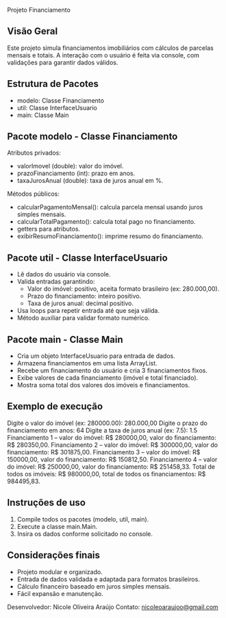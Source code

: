 
Projeto Financiamento 


Visão Geral
-----------
Este projeto simula financiamentos imobiliários com cálculos de parcelas mensais e totais.
A interação com o usuário é feita via console, com validações para garantir dados válidos.

Estrutura de Pacotes
--------------------
- modelo:
    Classe Financiamento
- util:
    Classe InterfaceUsuario
- main:
    Classe Main

Pacote modelo - Classe Financiamento
------------------------------------
Atributos privados:
  - valorImovel (double): valor do imóvel.
  - prazoFinanciamento (int): prazo em anos.
  - taxaJurosAnual (double): taxa de juros anual em %.

Métodos públicos:
  - calcularPagamentoMensal(): calcula parcela mensal usando juros simples mensais.
  - calcularTotalPagamento(): calcula total pago no financiamento.
  - getters para atributos.
  - exibirResumoFinanciamento(): imprime resumo do financiamento.

Pacote util - Classe InterfaceUsuario
-------------------------------------
- Lê dados do usuário via console.
- Valida entradas garantindo:
  * Valor do imóvel: positivo, aceita formato brasileiro (ex: 280.000,00).
  * Prazo do financiamento: inteiro positivo.
  * Taxa de juros anual: decimal positivo.
- Usa loops para repetir entrada até que seja válida.
- Método auxiliar para validar formato numérico.

Pacote main - Classe Main
-------------------------
- Cria um objeto InterfaceUsuario para entrada de dados.
- Armazena financiamentos em uma lista ArrayList.
- Recebe um financiamento do usuário e cria 3 financiamentos fixos.
- Exibe valores de cada financiamento (imóvel e total financiado).
- Mostra soma total dos valores dos imóveis e financiamentos.

Exemplo de execução
-------------------
Digite o valor do imóvel (ex: 280000.00): 280.000,00
Digite o prazo do financiamento em anos: 64
Digite a taxa de juros anual (ex: 7.5): 1.5
Financiamento 1 – valor do imóvel: R$ 280000,00, valor do financiamento: R$ 280350,00.
Financiamento 2 – valor do imóvel: R$ 300000,00, valor do financiamento: R$ 301875,00.
Financiamento 3 – valor do imóvel: R$ 150000,00, valor do financiamento: R$ 150812,50.
Financiamento 4 – valor do imóvel: R$ 250000,00, valor do financiamento: R$ 251458,33.
Total de todos os imóveis: R$ 980000,00, total de todos os financiamentos: R$ 984495,83.

Instruções de uso
-----------------
1. Compile todos os pacotes (modelo, util, main).
2. Execute a classe main.Main.
3. Insira os dados conforme solicitado no console.

Considerações finais
--------------------
- Projeto modular e organizado.
- Entrada de dados validada e adaptada para formatos brasileiros.
- Cálculo financeiro baseado em juros simples mensais.
- Fácil expansão e manutenção.

Desenvolvedor: Nicole Oliveira Araújo
Contato: nicoleoaraujoo@gmail.com



